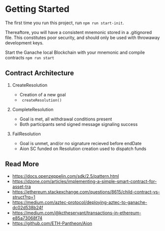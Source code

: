 # Getting Started

The first time you run this project, run `npm run start-init`. 

Thereaftore, you will have a consistent mnemonic stored in a .gitignored file. This constitutes poor security, and should only be used with throwaway development keys.

Start the Ganache local Blockchain with your mnemonic and compile contracts
`npm run start`

## Contract Architecture

1) CreateResolution
	- Creation of a new goal
	- ` createResolution()`
	
2) CompleteResolution
	- Goal is met, all withdrawal conditions present
	- Both participants send signed message signaling success
		
3) FailResolution
	- Goal is unmet, and/or no signature recieved before endDate
	- Aion SC funded on Resolution creation used to dispatch funds
	
## Read More
- https://docs.openzeppelin.com/sdk/2.5/pattern.html
- https://dzone.com/articles/implementing-a-simple-smart-contract-for-asset-tra
- https://ethereum.stackexchange.com/questions/8615/child-contract-vs-struct?rq=1
- https://medium.com/aztec-protocol/deploying-aztec-to-ganache-dc02d538b24f
- https://medium.com/@kctheservant/transactions-in-ethereum-e85a73068f74
- https://github.com/ETH-Pantheon/Aion
